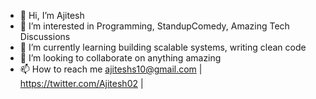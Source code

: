 - 👋 Hi, I’m Ajitesh
- 👀 I’m interested in Programming, StandupComedy, Amazing Tech Discussions 
- 🌱 I’m currently learning building scalable systems, writing clean code
- 💞️ I’m looking to collaborate on anything amazing
- 📫 How to reach me ajiteshs10@gmail.com | https://twitter.com/Ajitesh02 | 

<!---
ajitesh-singh02/ajitesh-singh02 is a ✨ special ✨ repository because its `README.md` (this file) appears on your GitHub profile.
You can click the Preview link to take a look at your changes.
--->
